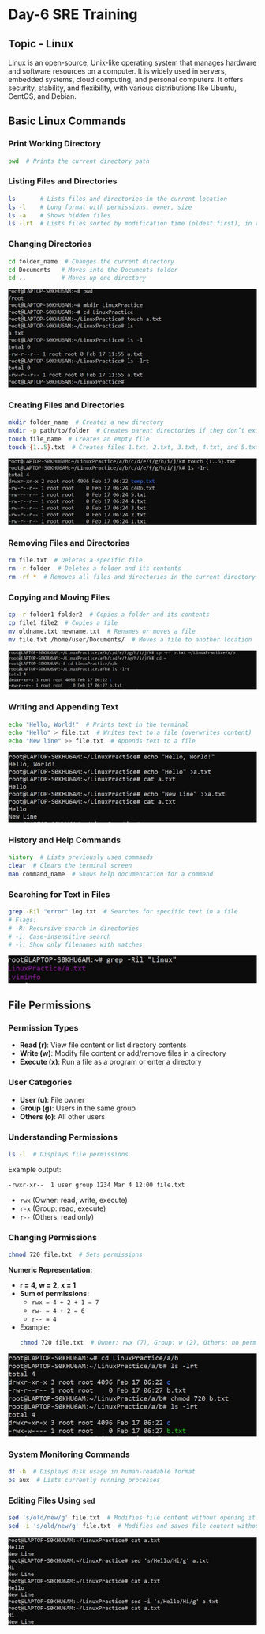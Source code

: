 # Day-6 SRE Training
## Topic - Linux

Linux is an open-source, Unix-like operating system that manages hardware and software resources on a computer. It is widely used in servers, embedded systems, cloud computing, and personal computers. It offers security, stability, and flexibility, with various distributions like Ubuntu, CentOS, and Debian.

## Basic Linux Commands

### Print Working Directory
```sh
pwd  # Prints the current directory path
```

### Listing Files and Directories
```sh
ls       # Lists files and directories in the current location
ls -l    # Long format with permissions, owner, size
ls -a    # Shows hidden files
ls -lrt  # Lists files sorted by modification time (oldest first), in reverse order
```

### Changing Directories
```sh
cd folder_name  # Changes the current directory
cd Documents   # Moves into the Documents folder
cd ..          # Moves up one directory
```
![Linux Commands](../images/day-06/screenshot1.jpg)

### Creating Files and Directories
```sh
mkdir folder_name  # Creates a new directory
mkdir -p path/to/folder  # Creates parent directories if they don’t exist
touch file_name  # Creates an empty file
touch {1..5}.txt  # Creates files 1.txt, 2.txt, 3.txt, 4.txt, and 5.txt
```

![Linux Commands](../images/day-06/screenshot2.jpg)

### Removing Files and Directories
```sh
rm file.txt  # Deletes a specific file
rm -r folder  # Deletes a folder and its contents
rm -rf *  # Removes all files and directories in the current directory recursively
```

### Copying and Moving Files
```sh
cp -r folder1 folder2  # Copies a folder and its contents
cp file1 file2  # Copies a file
mv oldname.txt newname.txt  # Renames or moves a file
mv file.txt /home/user/Documents/  # Moves a file to another location
```

![Linux Commands](../images/day-06/screenshot3.jpg)

### Writing and Appending Text
```sh
echo "Hello, World!"  # Prints text in the terminal
echo "Hello" > file.txt  # Writes text to a file (overwrites content)
echo "New line" >> file.txt  # Appends text to a file
```

![Linux Commands](../images/day-06/screenshot4.jpg)

### History and Help Commands
```sh
history  # Lists previously used commands
clear  # Clears the terminal screen
man command_name  # Shows help documentation for a command
```

### Searching for Text in Files
```sh
grep -Ril "error" log.txt  # Searches for specific text in a file
# Flags:
# -R: Recursive search in directories
# -i: Case-insensitive search
# -l: Show only filenames with matches
```

![Linux Commands](../images/day-06/screenshot5.jpg)

## File Permissions

### Permission Types
- **Read (r)**: View file content or list directory contents
- **Write (w)**: Modify file content or add/remove files in a directory
- **Execute (x)**: Run a file as a program or enter a directory

### User Categories
- **User (u)**: File owner
- **Group (g)**: Users in the same group
- **Others (o)**: All other users

### Understanding Permissions
```sh
ls -l  # Displays file permissions
```
Example output:
```sh
-rwxr-xr--  1 user group 1234 Mar 4 12:00 file.txt
```
- `rwx` (Owner: read, write, execute)
- `r-x` (Group: read, execute)
- `r--` (Others: read only)

### Changing Permissions
```sh
chmod 720 file.txt  # Sets permissions
```
**Numeric Representation:**
- **r = 4, w = 2, x = 1**
- **Sum of permissions:**
  - `rwx = 4 + 2 + 1 = 7`
  - `rw- = 4 + 2 = 6`
  - `r-- = 4`
- Example:
  ```sh
  chmod 720 file.txt  # Owner: rwx (7), Group: w (2), Others: no permissions (0)
  ```

![Linux Commands](../images/day-06/screenshot6.jpg)

### System Monitoring Commands
```sh
df -h  # Displays disk usage in human-readable format
ps aux  # Lists currently running processes
```

### Editing Files Using `sed`
```sh
sed 's/old/new/g' file.txt  # Modifies file content without opening it
sed -i 's/old/new/g' file.txt  # Modifies and saves file content without opening it
```
![Linux Commands](../images/day-06/screenshot7.jpg)
